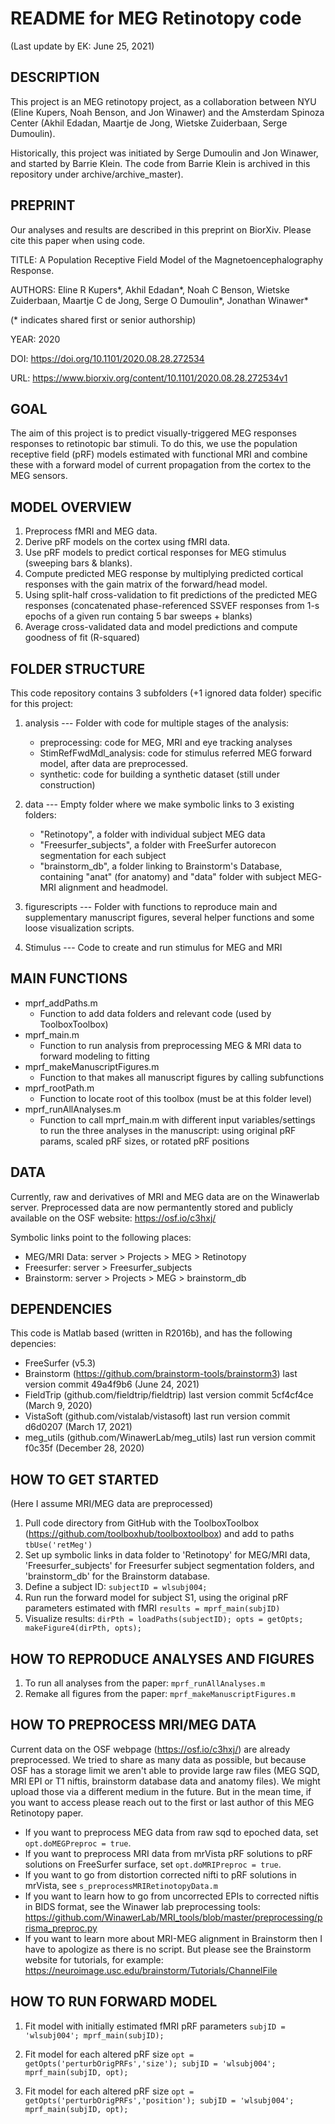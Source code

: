 # README for MEG Retinotopy code

(Last update by EK: June 25, 2021)

## DESCRIPTION
This project is an MEG retinotopy project, as a collaboration between 
NYU (Eline Kupers, Noah Benson, and Jon Winawer) and the Amsterdam Spinoza Center 
(Akhil Edadan, Maartje de Jong, Wietske Zuiderbaan, Serge Dumoulin).

Historically, this project was initiated by Serge Dumoulin and Jon Winawer, and started by Barrie Klein.
The code from Barrie Klein is archived in this repository under archive/archive_master).


## PREPRINT
Our analyses and results are described in this preprint on BiorXiv. Please cite this paper when using code.

TITLE:		A Population Receptive Field Model of the Magnetoencephalography Response.

AUTHORS:	Eline R Kupers\*, Akhil Edadan\*,  Noah C Benson, Wietske Zuiderbaan, Maartje C de Jong, Serge O Dumoulin\*, Jonathan Winawer\*

(\* indicates shared first or senior authorship)

YEAR:		2020

DOI:		https://doi.org/10.1101/2020.08.28.272534

URL: 		https://www.biorxiv.org/content/10.1101/2020.08.28.272534v1


## GOAL
The aim of this project is to predict visually-triggered MEG responses responses to retinotopic bar stimuli. To do this, we use the population receptive field (pRF) models estimated with functional MRI and combine these with a forward model of current propagation from the cortex to the MEG sensors. 


## MODEL OVERVIEW
1. Preprocess fMRI and MEG data.
2. Derive pRF models on the cortex using fMRI data.
3. Use pRF models to predict cortical responses for MEG stimulus (sweeping bars & blanks).
4. Compute predicted MEG response by multiplying predicted cortical responses with the gain matrix of the forward/head model.
5. Using split-half cross-validation to fit predictions of the predicted MEG responses (concatenated phase-referenced SSVEF responses from 1-s epochs of a given run containg 5 bar sweeps + blanks)
6. Average cross-validated data and model predictions and compute goodness of fit (R-squared) 


## FOLDER STRUCTURE
This code repository contains 3 subfolders (+1 ignored data folder) specific for this project:
1. analysis --- Folder with code for multiple stages of the analysis:
	- preprocessing: code for MEG, MRI and eye tracking analyses
	- StimRefFwdMdl_analysis: code for stimulus referred MEG forward model, after data are preprocessed.
	- synthetic: code for building a synthetic dataset (still under construction)		

2. data --- Empty folder where we make symbolic links to 3 existing folders:
	- "Retinotopy", a folder with individual subject MEG data
	- "Freesurfer_subjects", a folder with FreeSurfer autorecon segmentation for each subject
	- "brainstorm_db", a folder linking to Brainstorm's Database, containing "anat" (for anatomy) and "data" folder with subject MEG-MRI alignment and headmodel.

3. figurescripts --- Folder with functions to reproduce main and supplementary manuscript figures, several helper functions and some loose visualization scripts.

4. Stimulus --- Code to create and run stimulus for MEG and MRI

## MAIN FUNCTIONS 
* mprf_addPaths.m
	+ Function to add data folders and relevant code (used by ToolboxToolbox)
* mprf_main.m
	+ Function to run analysis from preprocessing MEG & MRI data to forward modeling to fitting
* mprf_makeManuscriptFigures.m
	+ Function to that makes all manuscript figures by calling subfunctions
* mprf_rootPath.m
	+ Function to locate root of this toolbox (must be at this folder level)
* mprf_runAllAnalyses.m
	+ Function to call mprf_main.m with different input variables/settings to run the three analyses in the manuscript: using original pRF params, scaled pRF sizes, or rotated pRF positions


## DATA 
Currently, raw and derivatives of MRI and MEG data are on the Winawerlab server.
Preprocessed data are now permantently stored and publicly available on the OSF website: https://osf.io/c3hxj/

Symbolic links point to the following places:
* MEG/MRI Data: server > Projects > MEG > Retinotopy
* Freesurfer:   server > Freesurfer_subjects
* Brainstorm: 	server > Projects > MEG > brainstorm_db


## DEPENDENCIES
This code is Matlab based (written in R2016b), and has the following depencies:
* FreeSurfer (v5.3)
* Brainstorm (https://github.com/brainstorm-tools/brainstorm3)
    last version commit 49a4f9b6 (June 24, 2021)
* FieldTrip (github.com/fieldtrip/fieldtrip)
    last version commit 5cf4cf4ce (March 9, 2020)
* VistaSoft (github.com/vistalab/vistasoft)
    last run version commit d6d0207 (March 17, 2021)
* meg_utils (github.com/WinawerLab/meg_utils)
    last run version commit f0c35f (December 28, 2020)


## HOW TO GET STARTED
(Here I assume MRI/MEG data are preprocessed)

1. Pull code directory from GitHub with the ToolboxToolbox (https://github.com/toolboxhub/toolboxtoolbox) and add to paths
`tbUse('retMeg')`
2. Set up symbolic links in data folder to 'Retinotopy' for MEG/MRI data, 'Freesurfer_subjects' for Freesurfer subject segmentation folders, and 'brainstorm_db' for the Brainstorm database.
3. Define a subject ID:
`subjectID = wlsubj004;`
4. Run run the forward model for subject S1, using the original pRF parameters estimated with fMRI
`results = mprf_main(subjID)`
5. Visualize results:
 `dirPth = loadPaths(subjectID); opts = getOpts; makeFigure4(dirPth, opts);`

## HOW TO REPRODUCE ANALYSES AND FIGURES
1. To run all analyses from the paper:
`mprf_runAllAnalyses.m`
2. Remake all figures from the paper:
`mprf_makeManuscriptFigures.m`


## HOW TO PREPROCESS MRI/MEG DATA
Current data on the OSF webpage (https://osf.io/c3hxj/) are already preprocessed. We tried to share as many data as possible, but because OSF has a storage limit we aren't able to provide large raw files (MEG SQD, MRI EPI or T1 niftis, brainstorm database data and anatomy files). We might upload those via a different medium in the future. But in the mean time, if you want to access please reach out to the first or last author of this MEG Retinotopy paper.

* If you want to preprocess MEG data from raw sqd to epoched data, set `opt.doMEGPreproc = true`.
* If you want to preprocess MRI data from mrVista pRF solutions to pRF solutions on FreeSurfer surface, set `opt.doMRIPreproc = true`.
* If you want to go from distortion corrected nifti to pRF solutions in mrVista, see `s_preprocessMRIRetinotopyData.m`
* If you want to learn how to go from uncorrected EPIs to corrected niftis in BIDS format, see the Winawer lab preprocessing tools:  https://github.com/WinawerLab/MRI_tools/blob/master/preprocessing/prisma_preproc.py
* If you want to learn more about MRI-MEG alignment in Brainstorm then I have to apologize as there is no script. But please see the Brainstorm website for tutorials, for example: https://neuroimage.usc.edu/brainstorm/Tutorials/ChannelFile

## HOW TO RUN FORWARD MODEL
1. Fit model with initially estimated fMRI pRF parameters
`subjID = 'wlsubj004'; mprf_main(subjID);`

2. Fit model for each altered pRF size
`opt = getOpts('perturbOrigPRFs','size'); subjID = 'wlsubj004'; mprf_main(subjID, opt);`

3. Fit model for each altered pRF size
`opt = getOpts('perturbOrigPRFs','position'); subjID = 'wlsubj004'; mprf_main(subjID, opt);`

